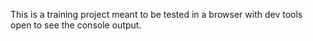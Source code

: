 This is a training project meant to be tested in a browser with dev tools open to see the console output. 
